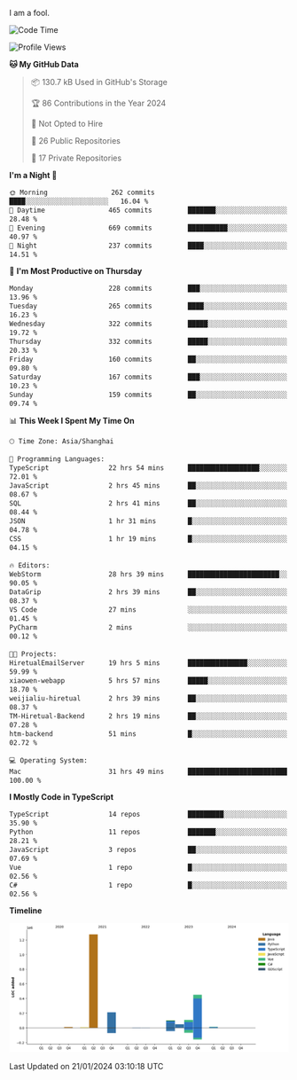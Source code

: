 I am a fool.

<!--START_SECTION:waka-->
![Code Time](http://img.shields.io/badge/Code%20Time-1%2C127%20hrs%2053%20mins-blue)

![Profile Views](http://img.shields.io/badge/Profile%20Views-0-blue)

**🐱 My GitHub Data** 

> 📦 130.7 kB Used in GitHub's Storage 
 > 
> 🏆 86 Contributions in the Year 2024
 > 
> 🚫 Not Opted to Hire
 > 
> 📜 26 Public Repositories 
 > 
> 🔑 17 Private Repositories 
 > 
**I'm a Night 🦉** 

```text
🌞 Morning                262 commits         ████░░░░░░░░░░░░░░░░░░░░░   16.04 % 
🌆 Daytime                465 commits         ███████░░░░░░░░░░░░░░░░░░   28.48 % 
🌃 Evening                669 commits         ██████████░░░░░░░░░░░░░░░   40.97 % 
🌙 Night                  237 commits         ████░░░░░░░░░░░░░░░░░░░░░   14.51 % 
```
📅 **I'm Most Productive on Thursday** 

```text
Monday                   228 commits         ███░░░░░░░░░░░░░░░░░░░░░░   13.96 % 
Tuesday                  265 commits         ████░░░░░░░░░░░░░░░░░░░░░   16.23 % 
Wednesday                322 commits         █████░░░░░░░░░░░░░░░░░░░░   19.72 % 
Thursday                 332 commits         █████░░░░░░░░░░░░░░░░░░░░   20.33 % 
Friday                   160 commits         ██░░░░░░░░░░░░░░░░░░░░░░░   09.80 % 
Saturday                 167 commits         ███░░░░░░░░░░░░░░░░░░░░░░   10.23 % 
Sunday                   159 commits         ██░░░░░░░░░░░░░░░░░░░░░░░   09.74 % 
```


📊 **This Week I Spent My Time On** 

```text
🕑︎ Time Zone: Asia/Shanghai

💬 Programming Languages: 
TypeScript               22 hrs 54 mins      ██████████████████░░░░░░░   72.01 % 
JavaScript               2 hrs 45 mins       ██░░░░░░░░░░░░░░░░░░░░░░░   08.67 % 
SQL                      2 hrs 41 mins       ██░░░░░░░░░░░░░░░░░░░░░░░   08.44 % 
JSON                     1 hr 31 mins        █░░░░░░░░░░░░░░░░░░░░░░░░   04.78 % 
CSS                      1 hr 19 mins        █░░░░░░░░░░░░░░░░░░░░░░░░   04.15 % 

🔥 Editors: 
WebStorm                 28 hrs 39 mins      ███████████████████████░░   90.05 % 
DataGrip                 2 hrs 39 mins       ██░░░░░░░░░░░░░░░░░░░░░░░   08.37 % 
VS Code                  27 mins             ░░░░░░░░░░░░░░░░░░░░░░░░░   01.45 % 
PyCharm                  2 mins              ░░░░░░░░░░░░░░░░░░░░░░░░░   00.12 % 

🐱‍💻 Projects: 
HiretualEmailServer      19 hrs 5 mins       ███████████████░░░░░░░░░░   59.99 % 
xiaowen-webapp           5 hrs 57 mins       █████░░░░░░░░░░░░░░░░░░░░   18.70 % 
weijialiu-hiretual       2 hrs 39 mins       ██░░░░░░░░░░░░░░░░░░░░░░░   08.37 % 
TM-Hiretual-Backend      2 hrs 19 mins       ██░░░░░░░░░░░░░░░░░░░░░░░   07.28 % 
htm-backend              51 mins             █░░░░░░░░░░░░░░░░░░░░░░░░   02.72 % 

💻 Operating System: 
Mac                      31 hrs 49 mins      █████████████████████████   100.00 % 
```

**I Mostly Code in TypeScript** 

```text
TypeScript               14 repos            █████████░░░░░░░░░░░░░░░░   35.90 % 
Python                   11 repos            ███████░░░░░░░░░░░░░░░░░░   28.21 % 
JavaScript               3 repos             ██░░░░░░░░░░░░░░░░░░░░░░░   07.69 % 
Vue                      1 repo              █░░░░░░░░░░░░░░░░░░░░░░░░   02.56 % 
C#                       1 repo              █░░░░░░░░░░░░░░░░░░░░░░░░   02.56 % 
```



**Timeline**

![Lines of Code chart](https://raw.githubusercontent.com/VeejaLiu/VeejaLiu/master/assets/bar_graph.png)


 Last Updated on 21/01/2024 03:10:18 UTC
<!--END_SECTION:waka-->

